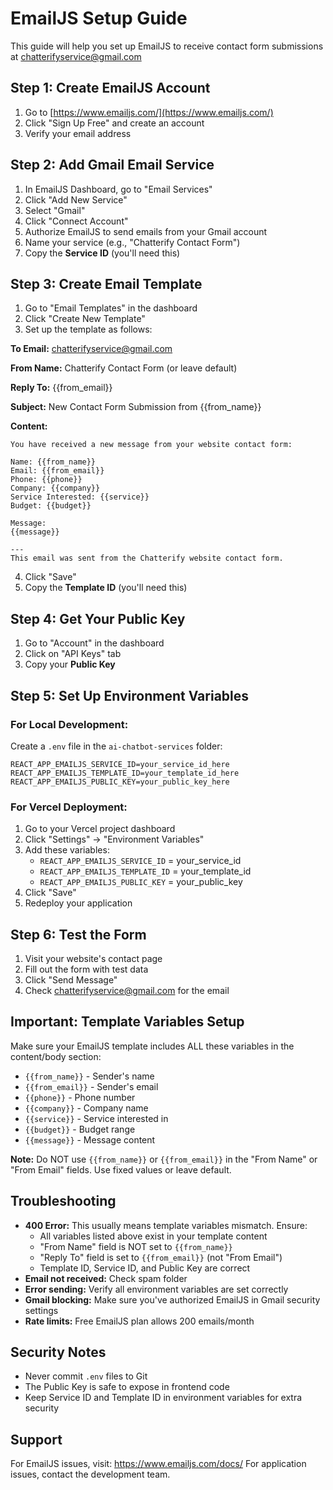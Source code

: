 # EmailJS Setup Guide

This guide will help you set up EmailJS to receive contact form submissions at chatterifyservice@gmail.com

## Step 1: Create EmailJS Account

1. Go to [https://www.emailjs.com/](https://www.emailjs.com/)
2. Click "Sign Up Free" and create an account
3. Verify your email address

## Step 2: Add Gmail Email Service

1. In EmailJS Dashboard, go to "Email Services"
2. Click "Add New Service"
3. Select "Gmail"
4. Click "Connect Account"
5. Authorize EmailJS to send emails from your Gmail account
6. Name your service (e.g., "Chatterify Contact Form")
7. Copy the **Service ID** (you'll need this)

## Step 3: Create Email Template

1. Go to "Email Templates" in the dashboard
2. Click "Create New Template"
3. Set up the template as follows:

**To Email:** chatterifyservice@gmail.com

**From Name:** Chatterify Contact Form (or leave default)

**Reply To:** {{from_email}}

**Subject:** New Contact Form Submission from {{from_name}}

**Content:**
```
You have received a new message from your website contact form:

Name: {{from_name}}
Email: {{from_email}}
Phone: {{phone}}
Company: {{company}}
Service Interested: {{service}}
Budget: {{budget}}

Message:
{{message}}

---
This email was sent from the Chatterify website contact form.
```

4. Click "Save"
5. Copy the **Template ID** (you'll need this)

## Step 4: Get Your Public Key

1. Go to "Account" in the dashboard
2. Click on "API Keys" tab
3. Copy your **Public Key**

## Step 5: Set Up Environment Variables

### For Local Development:
Create a `.env` file in the `ai-chatbot-services` folder:
```
REACT_APP_EMAILJS_SERVICE_ID=your_service_id_here
REACT_APP_EMAILJS_TEMPLATE_ID=your_template_id_here
REACT_APP_EMAILJS_PUBLIC_KEY=your_public_key_here
```

### For Vercel Deployment:
1. Go to your Vercel project dashboard
2. Click "Settings" → "Environment Variables"
3. Add these variables:
   - `REACT_APP_EMAILJS_SERVICE_ID` = your_service_id
   - `REACT_APP_EMAILJS_TEMPLATE_ID` = your_template_id
   - `REACT_APP_EMAILJS_PUBLIC_KEY` = your_public_key
4. Click "Save"
5. Redeploy your application

## Step 6: Test the Form

1. Visit your website's contact page
2. Fill out the form with test data
3. Click "Send Message"
4. Check chatterifyservice@gmail.com for the email

## Important: Template Variables Setup

Make sure your EmailJS template includes ALL these variables in the content/body section:
- `{{from_name}}` - Sender's name
- `{{from_email}}` - Sender's email
- `{{phone}}` - Phone number
- `{{company}}` - Company name
- `{{service}}` - Service interested in
- `{{budget}}` - Budget range
- `{{message}}` - Message content

**Note:** Do NOT use `{{from_name}}` or `{{from_email}}` in the "From Name" or "From Email" fields. Use fixed values or leave default.

## Troubleshooting

- **400 Error:** This usually means template variables mismatch. Ensure:
  - All variables listed above exist in your template content
  - "From Name" field is NOT set to `{{from_name}}`
  - "Reply To" field is set to `{{from_email}}` (not "From Email")
  - Template ID, Service ID, and Public Key are correct
- **Email not received:** Check spam folder
- **Error sending:** Verify all environment variables are set correctly
- **Gmail blocking:** Make sure you've authorized EmailJS in Gmail security settings
- **Rate limits:** Free EmailJS plan allows 200 emails/month

## Security Notes

- Never commit `.env` files to Git
- The Public Key is safe to expose in frontend code
- Keep Service ID and Template ID in environment variables for extra security

## Support

For EmailJS issues, visit: https://www.emailjs.com/docs/
For application issues, contact the development team.